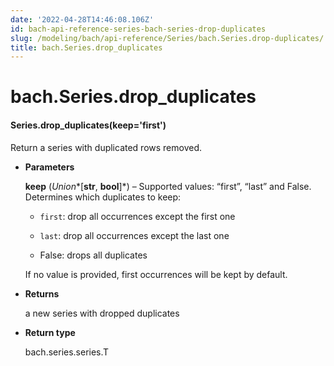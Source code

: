 ```yaml
---
date: '2022-04-28T14:46:08.106Z'
id: bach-api-reference-series-bach-series-drop-duplicates
slug: /modeling/bach/api-reference/Series/bach.Series.drop-duplicates/
title: bach.Series.drop_duplicates
---
```


# bach.Series.drop_duplicates


#### Series.drop_duplicates(keep='first')
Return a series with duplicated rows removed.


* **Parameters**

    **keep** (*Union**[**str**, **bool**]*) – Supported values: “first”, “last” and False. Determines which duplicates to keep:


    * `first`: drop all occurrences except the first one


    * `last`:  drop all occurrences except the last one


    * False: drops all duplicates

    If no value is provided, first occurrences will be kept by default.




* **Returns**

    a new series with dropped duplicates



* **Return type**

    bach.series.series.T


<!-- !! processed by numpydoc !! -->
